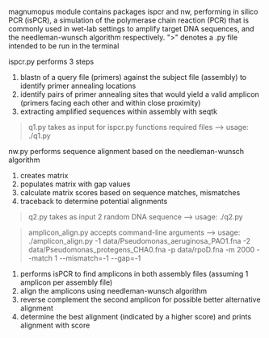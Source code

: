 magnumopus module contains packages ispcr and nw, performing  in silico PCR (isPCR), a simulation of the
polymerase chain reaction (PCR) that is commonly used in wet-lab settings to amplify target DNA sequences, and the needleman-wunsch algorithm respectively.
">" denotes a .py file intended to be run in the terminal

ispcr.py performs 3 steps
1) blastn of a query file (primers) against the subject file (assembly) to identify primer annealing locations
2) identify pairs of primer annealing sites that would yield a valid amplicon (primers facing each other and within close proximity)
3) extracting amplified sequences within assembly with seqtk

> q1.py takes as input for ispcr.py functions required files --> usage: ./q1.py

nw.py performs sequence alignment based on the needleman-wunsch algorithm
1) creates matrix
2) populates matrix with gap values
3) calculate matrix scores based on sequence matches, mismatches
4) traceback to determine potential alignments

> q2.py takes as input 2 random DNA sequence --> usage: ./q2.py

> amplicon_align.py accepts command-line arguments --> usage: ./amplicon_align.py -1 data/Pseudomonas_aeruginosa_PAO1.fna -2 data/Pseudomonas_protegens_CHA0.fna -p data/rpoD.fna -m 2000 --match 1 --mismatch=-1 --gap=-1
1) performs isPCR to find amplicons in both assembly files (assuming 1 amplicon per assembly file)
2) align the amplicons using needleman-wunsch algorithm
3) reverse complement the second amplicon for possible better alternative alignment
4) determine the best alignment (indicated by a higher score) and prints alignment with score
